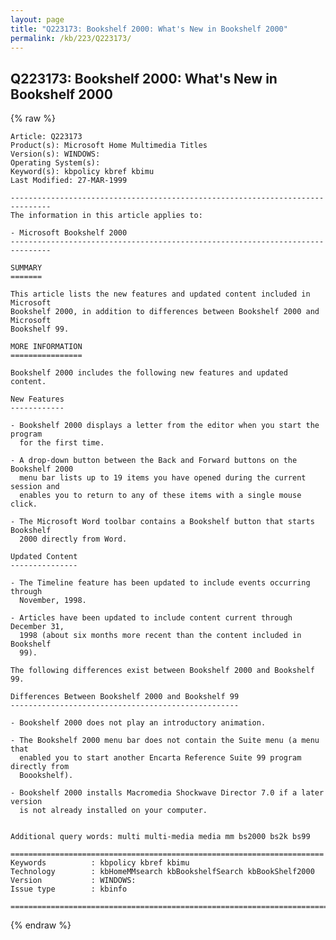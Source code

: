 ```yaml
---
layout: page
title: "Q223173: Bookshelf 2000: What's New in Bookshelf 2000"
permalink: /kb/223/Q223173/
---
```


## Q223173: Bookshelf 2000: What's New in Bookshelf 2000

{% raw %}

	Article: Q223173
	Product(s): Microsoft Home Multimedia Titles
	Version(s): WINDOWS:
	Operating System(s): 
	Keyword(s): kbpolicy kbref kbimu
	Last Modified: 27-MAR-1999
	
	-------------------------------------------------------------------------------
	The information in this article applies to:
	
	- Microsoft Bookshelf 2000 
	-------------------------------------------------------------------------------
	
	SUMMARY
	=======
	
	This article lists the new features and updated content included in Microsoft
	Bookshelf 2000, in addition to differences between Bookshelf 2000 and Microsoft
	Bookshelf 99.
	
	MORE INFORMATION
	================
	
	Bookshelf 2000 includes the following new features and updated content.
	
	New Features
	------------
	
	- Bookshelf 2000 displays a letter from the editor when you start the program
	  for the first time.
	
	- A drop-down button between the Back and Forward buttons on the Bookshelf 2000
	  menu bar lists up to 19 items you have opened during the current session and
	  enables you to return to any of these items with a single mouse click.
	
	- The Microsoft Word toolbar contains a Bookshelf button that starts Bookshelf
	  2000 directly from Word.
	
	Updated Content
	---------------
	
	- The Timeline feature has been updated to include events occurring through
	  November, 1998.
	
	- Articles have been updated to include content current through December 31,
	  1998 (about six months more recent than the content included in Bookshelf
	  99).
	
	The following differences exist between Bookshelf 2000 and Bookshelf 99.
	
	Differences Between Bookshelf 2000 and Bookshelf 99
	---------------------------------------------------
	
	- Bookshelf 2000 does not play an introductory animation.
	
	- The Bookshelf 2000 menu bar does not contain the Suite menu (a menu that
	  enabled you to start another Encarta Reference Suite 99 program directly from
	  Boookshelf).
	
	- Bookshelf 2000 installs Macromedia Shockwave Director 7.0 if a later version
	  is not already installed on your computer.
	
	
	Additional query words: multi multi-media media mm bs2000 bs2k bs99
	
	======================================================================
	Keywords          : kbpolicy kbref kbimu 
	Technology        : kbHomeMMsearch kbBookshelfSearch kbBookShelf2000
	Version           : WINDOWS:
	Issue type        : kbinfo
	
	=============================================================================
	

{% endraw %}
